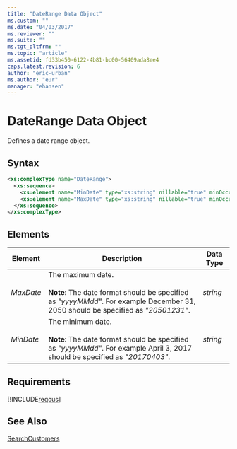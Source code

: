 ```yaml
---
title: "DateRange Data Object"
ms.custom: ""
ms.date: "04/03/2017"
ms.reviewer: ""
ms.suite: ""
ms.tgt_pltfrm: ""
ms.topic: "article"
ms.assetid: fd33b450-6122-4b81-bc00-56409ada8ee4
caps.latest.revision: 6
author: "eric-urban"
ms.author: "eur"
manager: "ehansen"
---
```

# DateRange Data Object
Defines a date range object.

## Syntax

```xml
<xs:complexType name="DateRange">
  <xs:sequence>
    <xs:element name="MinDate" type="xs:string" nillable="true" minOccurs="0"/>
    <xs:element name="MaxDate" type="xs:string" nillable="true" minOccurs="0"/>
  </xs:sequence>
</xs:complexType>
```

## <a name="Elements"></a>Elements

|Element|Description|Data Type|
|-----------|---------------|-------------|
|*MaxDate*|The maximum date.<br /><br />**Note:** The date format should be specified as *"yyyyMMdd"*. For example December 31, 2050 should be specified as *"20501231"*.|*string*|
|*MinDate*|The minimum date.<br /><br />**Note:** The date format should be specified as *"yyyyMMdd"*. For example April 3, 2017 should be specified as *"20170403"*.|*string*|

## Requirements
[!INCLUDE[reqcus](../customer-api/includes/reqcus.md)]
## See Also
[SearchCustomers](../customer-api/searchcustomers-service-operation.md)

